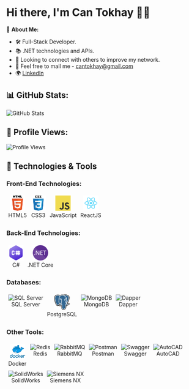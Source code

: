 # Hi there, I'm Can Tokhay 👋🏼

🌟 **About Me:**
- 🛠️ Full-Stack Developer.
- 📚 .NET technologies and APIs.
- 🤝 Looking to connect with others to improve my network.
- 📧 Feel free to mail me - cantokhay@gmail.com
- 🌍 [LinkedIn](https://www.linkedin.com/in/cantokhay)

## 📊 GitHub Stats:
![GitHub Stats](https://github-readme-stats.vercel.app/api?username=cantokhay&show_icons=true&hide_title=true&count_private=true&theme=radical)

## 👀 Profile Views:
![Profile Views](https://komarev.com/ghpvc/?username=cantokhay)

## 🚀 Technologies & Tools

### Front-End Technologies:
<div style="display: flex; flex-wrap: wrap; text-align: center;">
    <div style="margin: 5px;">
        <img src="https://raw.githubusercontent.com/github/explore/80688e429a7d4ef2fca1e82350fe8e3517d3494d/topics/html/html.png" alt="HTML5" width="40"/> 
        <div>HTML5</div>
    </div>
    <div style="margin: 5px;">
        <img src="https://raw.githubusercontent.com/github/explore/80688e429a7d4ef2fca1e82350fe8e3517d3494d/topics/css/css.png" alt="CSS3" width="40"/> 
        <div>CSS3</div>
    </div>
    <div style="margin: 5px;">
        <img src="https://raw.githubusercontent.com/github/explore/80688e429a7d4ef2fca1e82350fe8e3517d3494d/topics/javascript/javascript.png" alt="JavaScript" width="40"/> 
        <div>JavaScript</div>
    </div>
    <div style="margin: 5px;">
        <img src="https://raw.githubusercontent.com/github/explore/80688e429a7d4ef2fca1e82350fe8e3517d3494d/topics/react/react.png" alt="ReactJS" width="40"/> 
        <div>ReactJS</div>
    </div>
</div>

### Back-End Technologies:
<div style="display: flex; flex-wrap: wrap; text-align: center;">
    <div style="margin: 5px;">
        <img src="https://raw.githubusercontent.com/github/explore/80688e429a7d4ef2fca1e82350fe8e3517d3494d/topics/csharp/csharp.png" alt="C#" width="40"/> 
        <div>C#</div>
    </div>
    <div style="margin: 5px;">
        <img src="https://raw.githubusercontent.com/github/explore/80688e429a7d4ef2fca1e82350fe8e3517d3494d/topics/dotnet/dotnet.png" alt=".NET Core" width="40"/> 
        <div>.NET Core</div>
    </div>
</div>

### Databases:
<div style="display: flex; flex-wrap: wrap; text-align: center;">
    <div style="margin: 5px;">
        <img src="https://encrypted-tbn0.gstatic.com/images?q=tbn:ANd9GcRxRnhZ_ALrEpAJLICoKTgjtCnsOdKOPs6OGw&s" alt="SQL Server" width="40"/> 
        <div>SQL Server</div>
    </div>
    <div style="margin: 5px;">
        <img src="https://raw.githubusercontent.com/github/explore/80688e429a7d4ef2fca1e82350fe8e3517d3494d/topics/postgresql/postgresql.png" alt="PostgreSQL" width="40"/> 
        <div>PostgreSQL</div>
    </div>
    <div style="margin: 5px;">
        <img src="https://www.vectorlogo.zone/logos/mongodb/mongodb-icon.svg" alt="MongoDB" width="40"/>
        <div>MongoDB</div>
    </div>
    <div style="margin: 5px;">
        <img src="https://avatars.githubusercontent.com/u/83077457?s=200&v=4" alt="Dapper" width="40"/>
        <div>Dapper</div>
    </div>
</div>

### Other Tools:
<div style="display: flex; flex-wrap: wrap; text-align: center;">
    <div style="margin: 5px;">
        <img src="https://raw.githubusercontent.com/github/explore/80688e429a7d4ef2fca1e82350fe8e3517d3494d/topics/docker/docker.png" alt="Docker" width="40"/> 
        <div>Docker</div>
    </div>
    <div style="margin: 5px;">
        <img src="https://cdn.icon-icons.com/icons2/2667/PNG/512/another_redis_desktop_manager_icon_161297.png" alt="Redis" width="40"/> 
        <div>Redis</div>
    </div>
    <div style="margin: 5px;">
        <img src="https://avatars.githubusercontent.com/u/96669?s=200&v=4" alt="RabbitMQ" width="40"/> 
        <div>RabbitMQ</div>
    </div>
    <div style="margin: 5px;">
        <img src="https://www.vectorlogo.zone/logos/getpostman/getpostman-icon.svg" alt="Postman" width="40"/> 
        <div>Postman</div>
    </div>
    <div style="margin: 5px;">
        <img src="https://encrypted-tbn0.gstatic.com/images?q=tbn:ANd9GcR9GlozyrEsA25S68xqsWEgejZkSQPi2L7SBw&s" alt="Swagger" width="40"/> 
        <div>Swagger</div>
    </div>
    <div style="margin: 5px;">
        <img src="https://w7.pngwing.com/pngs/840/605/png-transparent-letter-a-illustration-autocad-lt-computer-aided-design-drawing-autodesk-autocad-logo-angle-3d-computer-graphics-triangle-thumbnail.png" alt="AutoCAD" width="40"/> 
        <div>AutoCAD</div>
    </div>
    <div style="margin: 5px;">
        <img src="https://e7.pngegg.com/pngimages/80/195/png-clipart-solidworks-computer-software-3d-computer-graphics-computer-aided-design-design-3d-computer-graphics-text-thumbnail.png" alt="SolidWorks" width="40"/> 
        <div>SolidWorks</div>
    </div>
    <div style="margin: 5px;">
        <img src="https://upload.wikimedia.org/wikipedia/en/5/51/Siemens_NX_Logo.png" alt="Siemens NX" width="40"/> 
        <div>Siemens NX</div>
    </div>
</div>
